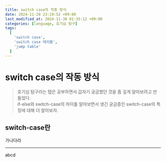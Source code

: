```yaml
---
title: switch case의 작동 방식
date: 2024-11-28 23:19:52 +09:00
last_modified_at: 2024-11-30 01:35:12 +09:00
categories: [language, 호기심 탐구]
tags:
  [
    'switch case',
    'switch case 테이블',
    'jump table'
  ]
---
```

# **switch case의 작동 방식**
> 호기심 탐구라는 탭은 공부하면서 갑자기 궁금했던 것을 좀 깊게 알아보려고 만들었다.<br>
> if-else와 switch-case의 차이를 알아보면서 생긴 궁금증인 switch-case의 특징에 대해 더 알아보자.<br>
> 

## switch-case란
가나다라

---

abcd